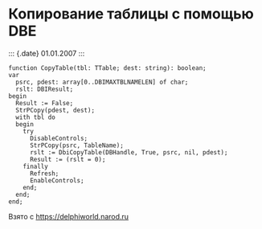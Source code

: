 Копирование таблицы с помощью DBE
=================================

::: {.date}
01.01.2007
:::

    function CopyTable(tbl: TTable; dest: string): boolean;
    var
      psrc, pdest: array[0..DBIMAXTBLNAMELEN] of char;
      rslt: DBIResult;
    begin
      Result := False;
      StrPCopy(pdest, dest);
      with tbl do
      begin
        try
          DisableControls;
          StrPCopy(psrc, TableName);
          rslt := DbiCopyTable(DBHandle, True, psrc, nil, pdest);
          Result := (rslt = 0);
        finally
          Refresh;
          EnableControls;
        end;
      end;
    end;

Взято с <https://delphiworld.narod.ru>
